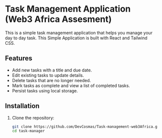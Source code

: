 # Task Management Application (Web3 Africa Assesment)

This is a simple task management application that helps you manage your day to day task. This Simple Application is built with React and Tailwind CSS.

## Features

- Add new tasks with a title and due date.
- Edit existing tasks to update details.
- Delete tasks that are no longer needed.
- Mark tasks as complete and view a list of completed tasks.
- Persist tasks using local storage.

## Installation

1. Clone the repository:
   ```bash
   git clone https://github.com/DevCosmas/Task-management-web3Africa.git
   cd task-manager
   ```
